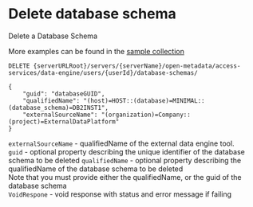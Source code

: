 <!-- SPDX-License-Identifier: CC-BY-4.0 -->
<!-- Copyright Contributors to the ODPi Egeria project. -->

# Delete database schema

Delete a Database Schema

More examples can be found in the
[sample collection](samples/collections/DataEngine-asset_endpoints.postman_collection.json)

```
DELETE {serverURLRoot}/servers/{serverName}/open-metadata/access-services/data-engine/users/{userId}/database-schemas/

{
    "guid": "databaseGUID",
    "qualifiedName": "(host)=HOST::(database)=MINIMAL::(database_schema)=DB2INST1",
    "externalSourceName": "(organization)=Company::(project)=ExternalDataPlatform"
}
```
`externalSourceName` - qualifiedName of the external data engine tool.<br>
`guid` - optional property describing the unique identifier of the database schema to be deleted
`qualifiedName` - optional property describing the qualifiedName of the database schema to be deleted<br>
Note that you must provide either the qualifiedName, or the guid of the database schema <br>
`VoidRespone` - void response with status and error message if failing







